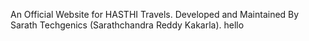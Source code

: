 An Official Website for HASTHI Travels.
Developed and Maintained By Sarath Techgenics (Sarathchandra Reddy Kakarla).
hello
